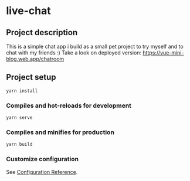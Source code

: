# live-chat

## Project description

This is a simple chat app i build as a small pet project to try myself and to chat with my friends :) 
Take a look on deployed version: https://vue-mini-blog.web.app/chatroom 


## Project setup
```
yarn install
```

### Compiles and hot-reloads for development
```
yarn serve
```

### Compiles and minifies for production
```
yarn build
```

### Customize configuration
See [Configuration Reference](https://cli.vuejs.org/config/).
